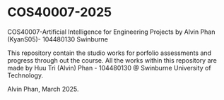 # COS40007-2025
COS40007-Artificial Intelligence for Engineering Projects by Alvin Phan (KyanS05)- 104480130 Swinburne

This repository contain the studio works for porfolio assessments and progress through out the course.
All the works within this repository are made by Huu Tri (Alvin) Phan - 104480130 @ Swinburne University of Technology.

Alvin Phan, March 2025.
